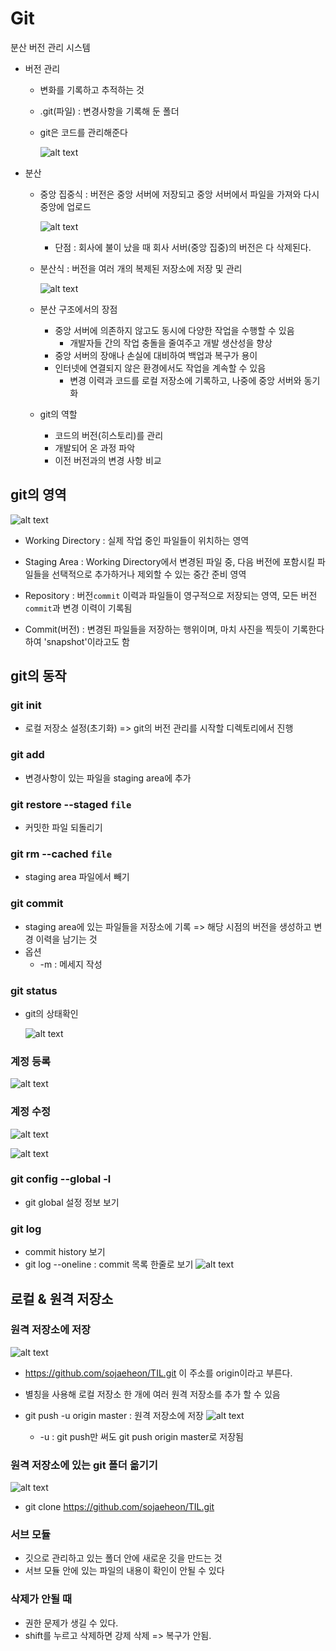 # Git
분산 버전 관리 시스템

- 버전 관리
  - 변화를 기록하고 추적하는 것
  - .git(파일) : 변경사항을 기록해 둔 폴더
  - git은 코드를 관리해준다

    ![alt text](assets/image.png)
    
- 분산
  - 중앙 집중식 : 버전은 중앙 서버에 저장되고 중앙 서버에서 파일을 가져와 다시 중앙에 업로드
  
    ![alt text](assets/image-1.png)
  
    - 단점 : 회사에 불이 났을 때 회사 서버(중앙 집중)의 버전은 다 삭제된다. 

  - 분산식 : 버전을 여러 개의 복제된 저장소에 저장 및 관리
  
    ![alt text](assets/image-2.png)
  
  - 분산 구조에서의 장점
    - 중앙 서버에 의존하지 않고도 동시에 다양한 작업을 수행할 수 있음
      - 개발자들 간의 작업 충돌을 줄여주고 개발 생산성을 향상
    - 중앙 서버의 장애나 손실에 대비하여 백업과 복구가 용이
    - 인터넷에 연결되지 않은 환경에서도 작업을 계속할 수 있음
      - 변경 이력과 코드를 로컬 저장소에 기록하고, 나중에 중앙 서버와 동기화
  
  - git의 역할
    - 코드의 버전(히스토리)를 관리
    - 개발되어 온 과정 파악
    - 이전 버전과의 변경 사항 비교

## git의 영역
![alt text](assets/image-3.png)
- Working Directory : 실제 작업 중인 파일들이 위치하는 영역

- Staging Area : Working Directory에서 변경된 파일 중, 다음 버전에 포함시킬 파일들을 선택적으로 추가하거나 제외할 수 있는 중간 준비 영역
- Repository : 버전`commit` 이력과 파일들이 영구적으로 저장되는 영역, 모든 버전`commit`과 변경 이력이 기록됨
- Commit(버전) : 변경된 파일들을 저장하는 행위이며, 마치 사진을 찍듯이 기록한다 하여 'snapshot'이라고도 함


## git의 동작
### git init
- 로컬 저장소 설정(초기화)
=> git의 버전 관리를 시작할 디렉토리에서 진행
### git add
- 변경사항이 있는 파일을 staging area에 추가
### git restore --staged `file`
- 커밋한 파일 되돌리기
### git rm --cached `file`
- staging area 파일에서 빼기
### git commit
- staging area에 있는 파일들을 저장소에 기록
=> 해당 시점의 버전을 생성하고 변경 이력을 남기는 것
- 옵션
  - -m : 메세지 작성

### git status
- git의 상태확인

  ![alt text](assets/image-4.png)

### 계정 등록
  ![alt text](assets/image-6.png)

### 계정 수정
  ![alt text](assets/image-7.png)

  ![alt text](assets/image-9.png)

### git config --global -l
- git global 설정 정보 보기

### git log
- commit history 보기
- git log --oneline : commit 목록 한줄로 보기
  ![alt text](assets/image-8.png)




## 로컬 & 원격 저장소
### 원격 저장소에 저장

  ![alt text](assets/image-10.png)

  - https://github.com/sojaeheon/TIL.git 이 주소를 origin이라고 부른다.
  - 별칭을 사용해 로컬 저장소 한 개에 여러 원격 저장소를 추가 할 수 있음

  - git push -u origin master : 원격 저장소에 저장
    ![alt text](assets/image-11.png)
    - -u : git push만 써도 git push origin master로 저장됨

### 원격 저장소에 있는 git 폴더 옮기기

  ![alt text](assets/gitclone.png)

  - git clone https://github.com/sojaeheon/TIL.git

### 서브 모듈
- 깃으로 관리하고 있는 폴더 안에 새로운 깃을 만드는 것
- 서브 모듈 안에 있는 파일의 내용이 확인이 안될 수 있다

### 삭제가 안될 때
- 권한 문제가 생길 수 있다.
- shift를 누르고 삭제하면 강제 삭제 => 복구가 안됨.